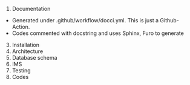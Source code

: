 1. Documentation
 * Generated under .github/workflow/docci.yml. This is just a Github-Action.
 * Codes commented with docstring and uses Sphinx, Furo to generate
3. Installation
4. Architecture
5. Database schema
6. IMS
7. Testing
8. Codes
